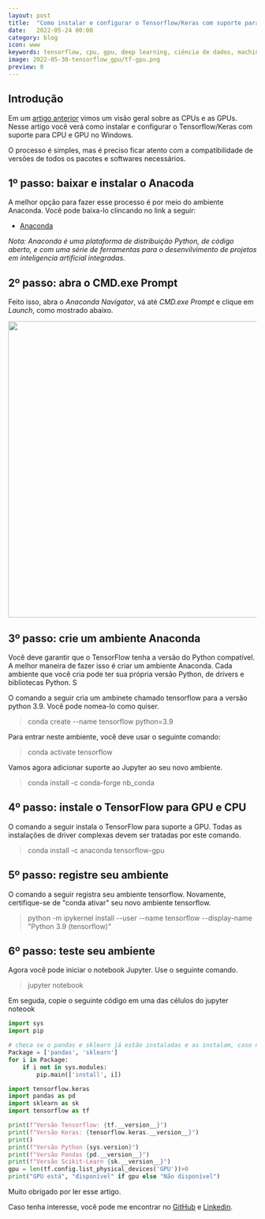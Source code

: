```yaml
---
layout: post
title:  "Como instalar e configurar o Tensorflow/Keras com suporte para CPU e GPU no Windows"
date:   2022-05-24 00:00
category: blog
icon: www
keywords: tensorflow, cpu, gpu, deep learning, ciência de dados, machine learning
image: 2022-05-30-tensorflow_gpu/tf-gpu.png
preview: 0
---
```


## Introdução

Em um [artigo anterior](https://gallileugenesis.github.io/blog/2022/CPUvsGPU.html) vimos um visão geral sobre as CPUs e as GPUs. Nesse artigo você verá como instalar e configurar o Tensorflow/Keras com suporte para CPU e GPU no Windows.

O processo é simples, mas é preciso ficar atento com a compatibilidade de versões de todos os pacotes e softwares necessários. 

## 1º passo: baixar e instalar o Anacoda

A melhor opção para fazer esse processo é por meio do ambiente Anaconda. Você pode baixa-lo clincando no link a seguir:

- [Anaconda](https://www.anaconda.com/)

*Nota: Anaconda é uma plataforma de distribuição Python, de código aberto, e com uma série de ferramentas para o desenvilvimento de projetos em inteligencia artificial integradas*.

## 2º passo: abra o CMD.exe Prompt 

Feito isso, abra o *Anaconda Navigator*, vá até *CMD.exe Prompt* e clique em *Launch*, como mostrado abaixo.

<p center>
<img src = "https://github.com/gallileugenesis/gallileugenesis.github.io/blob/main/post-img/blog/2022-05-30-tensorflow_gpu/anaconda.png?raw=true" width="600">
</p>



## 3º passo: crie um ambiente Anaconda

Você deve garantir que o TensorFlow tenha a versão do Python compatível. A melhor maneira de fazer isso é criar um ambiente Anaconda. Cada ambiente que você cria pode ter sua própria versão Python, de drivers e bibliotecas Python. S

O comando a seguir cria um ambinete chamado tensorflow para a versão python 3.9. Você pode nomea-lo como quiser. 

> conda create --name tensorflow python=3.9

Para entrar neste ambiente, você deve usar o seguinte comando:

> conda activate tensorflow

Vamos agora adicionar suporte ao Jupyter ao seu novo ambiente.

> conda install -c conda-forge nb_conda

## 4º passo: instale o TensorFlow para GPU e CPU

O comando a seguir instala o TensorFlow para suporte a GPU. Todas as instalações de driver complexas devem ser tratadas por este comando.

> conda install -c anaconda tensorflow-gpu

## 5º passo: registre seu ambiente

O comando a seguir registra seu ambiente tensorflow. Novamente, certifique-se de "conda ativar" seu novo ambiente tensorflow.

> python -m ipykernel install --user --name tensorflow --display-name "Python 3.9 (tensorflow)"

## 6º passo: teste seu ambiente

Agora você pode iniciar o notebook Jupyter. Use o seguinte comando.

> jupyter notebook

Em seguda, copie o seguinte código em uma das célulos do jupyter noteook


```python
import sys
import pip

# checa se o pandas e sklearn já estão instaladas e as instalam, caso não. 
Package = ['pandas', 'sklearn']
for i in Package:
    if i not in sys.modules:
        pip.main(['install', i])

import tensorflow.keras
import pandas as pd
import sklearn as sk
import tensorflow as tf

print(f"Versão Tensorflow: {tf.__version__}")
print(f"Versão Keras: {tensorflow.keras.__version__}")
print()
print(f"Versão Python {sys.version}")
print(f"Versão Pandas {pd.__version__}")
print(f"Versão Scikit-Learn {sk.__version__}")
gpu = len(tf.config.list_physical_devices('GPU'))>0
print("GPU está", "disponível" if gpu else "Não disponível")
```
Muito obrigado por ler esse artigo. 

Caso tenha interesse, você pode me encontrar no [GitHub](https://github.com/gallileugenesis) e [Linkedin](https://www.linkedin.com/in/gallileugenesis/).